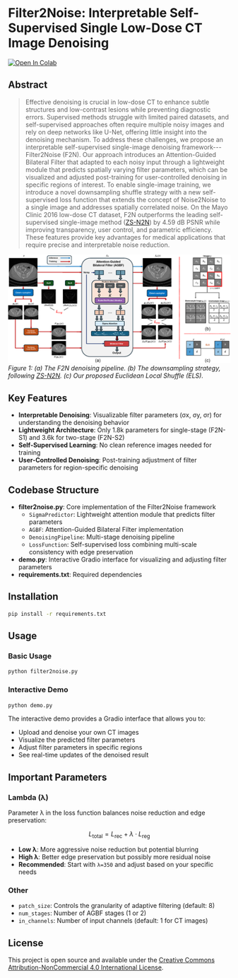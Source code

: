 # Filter2Noise: Interpretable Self-Supervised Single Low-Dose CT Image Denoising
[![Open In Colab](https://colab.research.google.com/assets/colab-badge.svg)](https://colab.research.google.com/drive/13bIhK2inxzjLfUUoLoltnAodFKb_YzXb?usp=sharing)

## Abstract

>Effective denoising is crucial in low-dose CT to enhance subtle structures and low-contrast lesions while preventing diagnostic errors. Supervised methods struggle with limited paired datasets, and self-supervised approaches often require multiple noisy images and rely on deep networks like U-Net, offering little insight into the denoising mechanism. To address these challenges, we propose an interpretable self-supervised single-image denoising framework---Filter2Noise (F2N). Our approach introduces an Attention-Guided Bilateral Filter that adapted to each noisy input through a lightweight module that predicts spatially varying filter parameters, which can be visualized and adjusted post-training for user-controlled denoising in specific regions of interest. To enable single-image training, we introduce a novel downsampling shuffle strategy with a new self-supervised loss function that extends the concept of Noise2Noise to a single image and addresses spatially correlated noise. On the Mayo Clinic 2016 low-dose CT dataset, F2N outperforms the leading self-supervised single-image method ([ZS-N2N](https://openaccess.thecvf.com/content/CVPR2023/papers/Mansour_Zero-Shot_Noise2Noise_Efficient_Image_Denoising_Without_Any_Data_CVPR_2023_paper.pdf)) by 4.59 dB PSNR while improving transparency, user control, and parametric efficiency. These features provide key advantages for medical applications that require precise and interpretable noise reduction.

![Method Overview](method.png)
*Figure 1: (a) The F2N denoising pipeline. (b) The downsampling strategy, following [ZS-N2N](https://openaccess.thecvf.com/content/CVPR2023/papers/Mansour_Zero-Shot_Noise2Noise_Efficient_Image_Denoising_Without_Any_Data_CVPR_2023_paper.pdf). (c) Our proposed Euclidean Local Shuffle (ELS).*

## Key Features

- **Interpretable Denoising**: Visualizable filter parameters (σx, σy, σr) for understanding the denoising behavior
- **Lightweight Architecture**: Only 1.8k parameters for single-stage (F2N-S1) and 3.6k for two-stage (F2N-S2)
- **Self-Supervised Learning**: No clean reference images needed for training
- **User-Controlled Denoising**: Post-training adjustment of filter parameters for region-specific denoising

## Codebase Structure

- **filter2noise.py**: Core implementation of the Filter2Noise framework
  - `SigmaPredictor`: Lightweight attention module that predicts filter parameters
  - `AGBF`: Attention-Guided Bilateral Filter implementation
  - `DenoisingPipeline`: Multi-stage denoising pipeline
  - `LossFunction`: Self-supervised loss combining multi-scale consistency with edge preservation
- **demo.py**: Interactive Gradio interface for visualizing and adjusting filter parameters
- **requirements.txt**: Required dependencies

## Installation

```bash
pip install -r requirements.txt
```

## Usage

### Basic Usage

```bash
python filter2noise.py
```

### Interactive Demo

```bash
python demo.py
```

The interactive demo provides a Gradio interface that allows you to:

- Upload and denoise your own CT images
- Visualize the predicted filter parameters
- Adjust filter parameters in specific regions
- See real-time updates of the denoised result

## Important Parameters

### Lambda (λ)

Parameter λ in the loss function balances noise reduction and edge preservation:

```math
L_\text{total} = L_\text{rec} + \lambda \cdot L_\text{reg}
```

- **Low λ**: More aggressive noise reduction but potential blurring
- **High λ**: Better edge preservation but possibly more residual noise
- **Recommended**: Start with `λ=350` and adjust based on your specific needs

### Other

- `patch_size`: Controls the granularity of adaptive filtering (default: 8)
- `num_stages`: Number of AGBF stages (1 or 2)
- `in_channels`: Number of input channels (default: 1 for CT images)

## License

This project is open source and available under the [Creative Commons Attribution-NonCommercial 4.0 International License](LICENSE).

